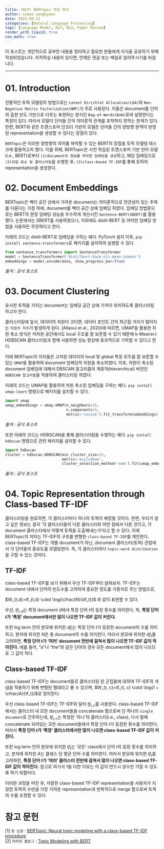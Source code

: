 ```yaml
---
title: (NLP) BERTopic 개념 정리
author: simon sanghyeon
date: 2022-09-21
categories: [Natural Language Processing]
tags: [Language Model, NLP, NLU, Paper Review]
render_with_liquid: true
use_math: true
---
```

이 포스트는 개인적으로 공부한 내용을 정리하고 필요한 분들에게 지식을 공유하기 위해 작성되었습니다. 지적하실 내용이 있다면, 언제든 댓글 또는 메일로 알려주시기를 바랍니다.

---

# 01. Introduction

전통적인 토픽 모델링의 방법으로는 `Latent Dirichlet Allocation(LDA)`와 `Non-Negative Matrix Factorization(NMF)`가 주로 사용된다. 이들은 document를 단어의 출현 빈도 기반으로 다루는 표현하는 방식인 `Bag-of-Words(BoW)`로써 설명한다는 특징이 있다. 따라서 모델이 단어들 간의 의미론적 관계를 포착하지 못하는 한계가 있다. 한편, BERT와 같은 트랜스포머 인코더 기반의 모델은 단어들 간의 양방향 문맥이 반영된 representation을 생성할 수 있다는 장점이 있다.

`BERTopic`은 이러한 양방향의 의미를 파악할 수 있는 BERT의 장점을 토픽 모델링 태스크에 활용하고자 했다. 이를 위해, BERTopic은 사전 학습된 트랜스포머 기반 언어 모델(i.e., BERT)로부터 `(1)document의 정보를 파악한 임베딩을 생성`하고, 해당 임베딩으로 `(2)차원 축소 및 클러스터링`을 수행한 후, `(3)class-based TF-IDF`를 통해 토픽의 representation을 생성한다.

# 02. Document Embeddings

BERTopic은 벡터 공간 상에서 가까운 document는 의미론적으로 연관성이 있는 주제를 다룬다는 가정 하에, document를 벡터 공간 상에 임베딩 하였다. 임베딩 방법론으로는 BERT의 문장 임베딩 성능을 우수하게 개선시킨 `Sentence-BERT(SBERT)`를 활용했다. 논문에서는 SBERT를 사용하였으나, 이외에도 distil-BERT 등 어떠한 임베딩 방법을 사용하든 무관하다고 한다.

아래의 코드는 distil-BERT로 임베딩을 구하는 예다. PyTorch 설치 이후, `pip install sentence-transformers`로 패키지를 설치하여 실행할 수 있다.

```python
from sentence_transformers import SentenceTransformer
model = SentenceTransformer('distilbert-base-nli-mean-tokens')
embeddings = model.encode(data, show_progress_bar=True)
```

*출처 : 공식 포스트*

# 03. Document Clustering

유사한 토픽을 가지는 document는 임베딩 공간 상에 가까이 위치하도록 클러스터링 하고자 한다.

클러스터링에 앞서, 데이터의 차원이 크다면, 데이터 포인트 간의 최근접 거리가 멀어지는 `차원의 저주`가 발생하게 된다. (Allaoui et al., 2020)에 따르면, UMAP을 활용한 차원 축소 방식은 저차원 공간에서도 local 구조를 잘 보존할 수 있기 때문에 k-Means나 HDBSCAN 클러스터링과 함께 사용하면 성능 향상에 효과적으로 기여할 수 있다고 한다.

이에 BERTopic의 저자들은 고차원 데이터의 local 및 global 특징 모두를 잘 보존할 수 있는 `UMAP`을 활용하여 document 임베딩의 차원을 축소하였다. 이후, 차원이 축소된 document 임베딩에 대해서 DBSCAN 알고리즘의 계층적(hierarchical) 버전인 `HDBSCAN 알고리즘`을 적용하여 클러스터링 하였다.

아래의 코드는 UMAP을 활용하여 차원 축소된 임베딩을 구하는 예다. `pip install umap-learn` 명령으로 패키지를 설치할 수 있다.

```python
import umap
umap_embeddings = umap.UMAP(n_neighbors=15,
                            n_components=5,
                            metric='cosine').fit_transform(embeddings)
```

*출처 : 공식 포스트*

또한 아래의 코드는 HDBSCAN을 통해 클러스터링을 수행하는 예다. `pip install hdbscan` 명령으로 관련 패키지를 설치할 수 있다.

```python
import hdbscan
cluster = hdbscan.HDBSCAN(min_cluster_size=15,
                          metric='euclidean',
                          cluster_selection_method='eom').fit(umap_embeddings)
```

*출처 : 공식 포스트*

# 04. Topic Representation through Class-based TF-IDF

클러스터링을 완료하면, 각 클러스터마다 하나의 토픽이 배정될 것이다. 한편, 우리가 알고 싶은 정보는 결국 ‘각 클러스터들이 다른 클러스터와 어떤 점에서 다른 것이고, 각 document 클러스터에서 어떻게 토픽을 도출해내는가’라고 할 수 있다. 이에 BERTopic의 저자는 TF-IDF의 구조를 변형한 `class-based TF-IDF`를 제안한다. class-based TF-IDF는 개별 document가 아닌, document 클러스터(토픽) 관점에서 각 단어들의 중요도를 모델링한다. 즉, 각 클러스터마다 `topic-word distribution`을 구할 수 있는 것이다.

## TF-IDF

class-based TF-IDF를 보기 위해서 우선 TF-IDF부터 살펴보자. TF-IDF는 document 내에서 단어의 빈도수를 고려하여 중요한 정도를 가중치로 주는 방법으로,

$W_{t,d}=tf_{t,d} \cdot \log(\cfrac{N}{df_t})$ 와 같이 표현할 수 있다.

우선, $tf_{t, d}$는 특정 document $d$에서 특정 단어 $t$의 등장 횟수를 의미한다. 즉, **특정 단어 $t$가 ‘특정’ document에서만 많이 나오면 TF-IDF 값이 커진다.**

또한 log term 안의 분모에 위치한 $df_t$는 특정 단어 $t$가 등장한 document의 수를 의미하고, 분자에 위치한 $N$은 총 document의 수를 의미한다. 따라서 분모에 위치한 $df_t$를 고려하면, **특정 단어 $t$가 ‘여러’ document 전반에 걸쳐서 많이 나오면 TF-IDF 값이 작아진다.** 예를 들어, “a”나 “the”와 같은 단어의 경우 모든 document에서 많이 나오므로 그 값이 작다.

## Class-based TF-IDF

class-based TF-IDF는 document들로 클러스터링 된 군집들에 대하여 TF-IDF의 개념을 적용하기 위해 변형된 형태라고 볼 수 있으며, $W_{t, c}=tf_{t, c} \cdot \log(1 + \cfrac{A}{tf_t})$로 정의한다.

우선 class-based TF-IDF는 TF-IDF와 달리 $tf_{t, c}$를 사용한다. class-based TF-IDF에서는 클러스터 내 모든 document들을 concatenate 함으로써 단 하나의 `single document`로 간주하는데, $tf_{t, c}$는 특정한 ‘하나’의 클러스터(i.e., class), 다시 말해 concatenate 되어있는 모든 document들에서 특정 단어 $t$가 등장한 횟수를 의미한다. 따라서 **특정 단어 $t$가 ‘특정’ 클러스터에서만 많이 나오면 class-based TF-IDF 값이 커진다.**

또한 log term 안의 분모에 위치한 $tf_t$는 ‘모든’ class에서 단어 $t$의 등장 횟수를 의미하고, 분자에 위치한 $A$는 클래스 당 평균 단어 수를 의미한다. 따라서 분모에 위치한 $tf_t$를 고려하면, **특정 단어 $t$가 ‘여러’ 클러스터 전반에 걸쳐서 많이 나오면 class-based TF-IDF 값이 작아진다.** 참고로 여기서 1을 더한 이유는 이 값이 반드시 양수만 가질 수 있도록 하기 위함이다.

이러한 과정을 마친 후, 자잘한 class-based TF-IDF representation을 사용자가 지정한 토픽의 수만큼 가장 가까운 representation과 반복적으로 merge 함으로써 토픽의 수를 조정할 수 있다.

# 참고 문헌
[1] `원 논문` : [BERTopic: Neural topic modeling with a class-based TF-IDF procedure](https://arxiv.org/pdf/2203.05794.pdf)<br>
[2] `저자의 블로그` : [Topic Modeling with BERT](https://towardsdatascience.com/topic-modeling-with-bert-779f7db187e6)

